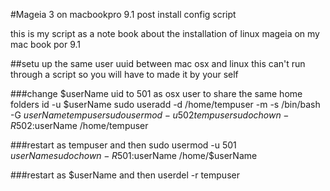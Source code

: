 #Mageia 3 on macbookpro 9.1 post install config script

this is  my script as a note book about the installation of linux mageia on my mac book por 9.1


##setu up the same user uuid between mac osx and linux
this can't run through a script so you will have to made it by your self

###change $userName uid to 501 as osx user to share the same home folders
id -u $userName
sudo useradd -d /home/tempuser -m -s /bin/bash -G $userName tempuser
sudo usermod -u 502 tempuser
sudo chown -R 502:$userName /home/tempuser

###restart as tempuser and then
sudo usermod -u 501 $userName
sudo chown -R 501:$userName /home/$userName
 
###restart as $userName and then
userdel -r tempuser
 